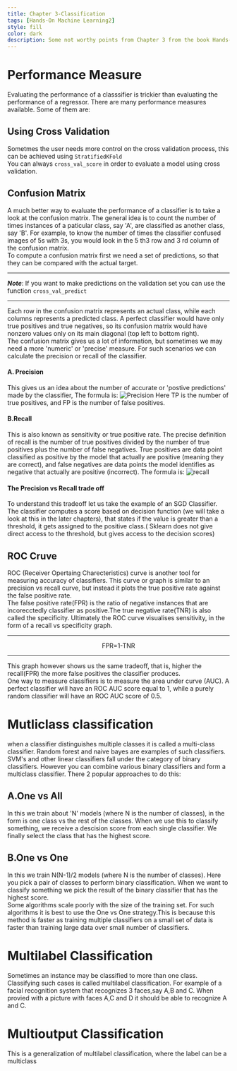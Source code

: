 ```yaml
---
title: Chapter 3-Classification 
tags: [Hands-On Machine Learning2]
style: fill
color: dark
description: Some not worthy points from Chapter 3 from the book Hands-On Machine Learning 2
---
```

# Performance Measure
Evaluating the performance of a classsifier is trickier than evaluating the performance of a regressor. There are many performance measures available. Some of them are:
## Using Cross Validation 
Sometmes the user needs more control on the cross validation process, this can be achieved using `StratifiedKFold`<br>  You can always `cross_val_score` in order to evaluate a model using cross validation. 
## Confusion Matrix
A much better way to evaluate the performance of a classifier is to take a look at the confusion matrix. The general idea is to count the number of times instances of a paticular class, say 'A', are classified as another class, say 'B'. For example, to know the number of times the classifier confused images of 5s with 3s, you would look in the 5 th3 row and 3 rd column of the confusion matrix. <br> To compute a confusion matrix first we need a set of predictions, so that they can be compared with the actual target. 

---
***Note***:  If you want to make predictions on the validation set you can use the function `cross_val_predict`

---
Each row in the confusion matrix represents an actual class, while each columns represents a predicted class. A perfect classifier would have only true positives and true negatives, so its confusion matrix would have nonzero values only on its main diagonal (top left to bottom right).<br>The confusion matrix gives us a lot of information, but sometimes we may need a more 'numeric' or 'precise' measure. For such scenarios we can calculate the precision or recall of the classifier. 
#### A. Precision 
This gives us an idea about the number of accurate or 'postive predictions' made by the classifier, The formula is: ![Precision](precision.png "Precision")
Here TP is the number of true positives, and FP is the number of false positives.
#### B.Recall 
This is also known as sensitivity or true positive rate. The precise definition of recall is the number of true positives divided by the number of true positives plus the number of false negatives. True positives are data point classified as positive by the model that actually are positive (meaning they are correct), and false negatives are data points the model identifies as negative that actually are positive (incorrect). The formula is:
![recall](recall.png "recall")
#### The Precision vs Recall trade off
To understand this tradeoff let us take the example of an SGD Classifier. The classifier computes a score based on decision function (we will take a look at this in the later chapters), that states if the value is greater than a threshold, it gets assigned to the positive class.( Sklearn does not give direct access to the threshold, but gives access to the decision scores)
## ROC Cruve
ROC (Receiver Opertaing Charecteristics) curve is another tool for measuring accuracy of classifiers. This curve or graph is similar to an precision vs recall curve, but instead it plots the true positive rate against the false positive rate.<br>The false positive rate(FPR) is the ratio of negative instances that are incorecctedly classifier as positive.The true negative rate(TNR) is also called the specificity. Ultimately the ROC curve visualises sensitivity, in the form of a recall vs specificity graph. 

---
<p align=center>FPR=1-TNR</p>

---

This graph however shows us the same tradeoff, that is,  higher the recall(FPR) the more false positives the classifier produces.<br> One way to measure classifiers is to measure the area under curve (AUC). A perfect classifier will have an ROC AUC score equal to 1, while a purely random classifier will have an ROC AUC score of 0.5.

# Mutliclass classification
when a classifier distinguishes multiple classes it is called a multi-class classifier. Random forest and naive bayes are examples of such classifiers. SVM's and other linear classifiers fall under the category of binary classifiers. However you can combine various binary classifiers and form a multiclass classifier. There 2 popular approaches to do this:
## A.One vs All
In this we train about 'N' models (where N is the number of classes), in the form is one class vs the rest of the classes. When we use this to classify something, we receive a descision score from each single classifier. We finally select the class that has the highest score.
## B.One vs One
In this we train N(N-1)/2 models (where N is the number of classes). Here you pick a pair of classes to perform binary classification. When we want to classify something we pick the result of the binary classifier that has the highest score.<br> Some algorithms scale poorly with the size of the training set. For such algorithms it is best to use the One vs One strategy.This is because this method is faster as training multiple classifiers on a small set of data is faster than training large data over small number of classifiers.
# Multilabel Classification
Sometimes an instance may be classified to more than one class. Classifying such cases is called multilabel classification. For example of a facial recognition system that recognizes 3 faces,say A,B and C. When provied with a picture with faces A,C and D it should be able to recognize A and C. 
# Multioutput Classification
This is a generalization of multilabel classification, where the label can be a multiclass
